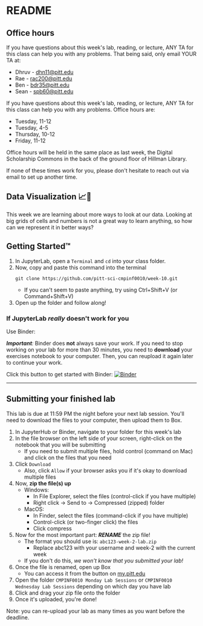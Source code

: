 # README

## Office hours

If you have questions about this week's lab, reading, or lecture, ANY TA for this class can help you with any problems. That being said, only email YOUR TA at:

* Dhruv - dhn11@pitt.edu
* Rae - rac200@pitt.edu
* Ben - bdr35@pitt.edu
* Sean - spb60@pitt.edu

If you have questions about this week's lab, reading, or lecture, ANY TA for this class can help you with any problems. Office hours are:

* Tuesday, 11-12
* Tuesday, 4-5
* Thursday, 10-12
* Friday, 11-12

Office hours will be held in the same place as last week, the Digital Scholarship Commons in the back of the ground floor of Hillman Library.

If none of these times work for you, please don't hesitate to reach out via email to set up another time.

## Data Visualization 📈👀

This week we are learning about more ways to look at our data. Looking at big grids of cells and numbers is not a great way to learn anything, so how can we represent it in better ways? 


## Getting Started™

1. In JupyterLab, open a `Terminal` and `cd` into your class folder.
5. Now, copy and paste this command into the terminal
    ```
    git clone https://github.com/pitt-sci-cmpinf0010/week-10.git
    ```
    - If you can't seem to paste anything, try using Ctrl+Shift+V (or Command+Shift+V)
6. Open up the folder and follow along!

### If JupyterLab _really_ doesn't work for you

Use Binder:

_**Important**:_ Binder does **not** always save your work. If you need to stop working on your lab for more than 30 minutes, you need to **download** your exercises notebook to your computer. Then, you can reupload it again later to continue your work.

Click this button to get started with Binder:
[![Binder](https://mybinder.org/badge_logo.svg)](https://mybinder.org/v2/gh/pitt-sci-cmpinf0010/week-10/master?urlpath=lab)

---

## Submitting your finished lab

This lab is due at 11:59 PM the night before your next lab session. You'll need to download the files to your computer, then upload them to Box. 

1. In JupyterHub or Binder, navigate to your folder for this week's lab
2. In the file browser on the left side of your screen, right-click on the notebook that you will be submitting
    - If you need to submit multiple files, hold control (command on Mac) and click on the files that you need
3. Click `Download`
    - Also, click `Allow` if your browser asks you if it's okay to download multiple files
4. Now, **zip the file(s) up**
    - Windows:
        - In File Explorer, select the files (control-click if you have multiple)
        - Right click -> Send to -> Compressed (zipped) folder
    - MacOS:
        - In Finder, select the files (command-click if you have multiple)
        - Control-click (or two-finger click) the files
        - Click compress
5. Now for the most important part: **_RENAME_** the zip file!
    - The format you should use is: `abc123-week-2-lab.zip`
        - Replace abc123 with your username and week-2 with the current week
    - If you don't do this, _we won't know that you submitted your lab!_
6. Once the file is renamed, open up Box
    - You can access it from the button on [my.pitt.edu](https://my.pitt.edu)
7. Open the folder `CMPINF0010 Monday Lab Sessions` or `CMPINF0010 Wednesday Lab Sessions` depending on which day you have lab
8. Click and drag your zip file onto the folder
9. Once it's uploaded, you're done!

Note: you can re-upload your lab as many times as you want before the deadline.
